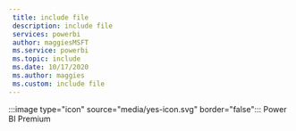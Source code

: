```yaml
---
 title: include file
 description: include file
 services: powerbi
 author: maggiesMSFT
 ms.service: powerbi
 ms.topic: include
 ms.date: 10/17/2020
 ms.author: maggies
 ms.custom: include file
---
```


:::image type="icon" source="media/yes-icon.svg" border="false":::&nbsp;Power BI Premium